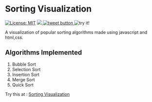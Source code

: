 # Sorting Visualization
[![License: MIT](https://img.shields.io/badge/License-MIT-yellow.svg)](https://opensource.org/licenses/MIT)
<a href='https://github.com/gdsoumya' target='_blank'><img src='https://img.shields.io/github/followers/gdsoumya.svg?label=Folow&style=social'></a><a href="https://twitter.com/intent/tweet?url=https%3A%2F%2Fgithub.com%2Fgdsoumya%2Fsorting_visualization&text=Check%20out%20this%20awesome%20project%20for%20visualizing%20different%20sorting%20algorithms.&hashtags=%23visualization%20%23sorting" target="_blank">
  <img src="http://jpillora.com/github-twitter-button/img/tweet.png"
       alt="tweet button" title="Check out this awesome project for visualizing different sorting algorithms."></img>
</a>
<img src="https://img.shields.io/badge/visit-try%20it!-brightgreen" alt="try it!">
<br>

A visualization of popular sorting algorithms made using javascript and html,css.<br>

## Algorithms Implemented
1. Bubble Sort
2. Selection Sort
3. Insertion Sort
4. Merge Sort
5. Quick Sort

Try this at : [Sorting Visualization](https://gdsoumya.github.io/sorting_visualization)
